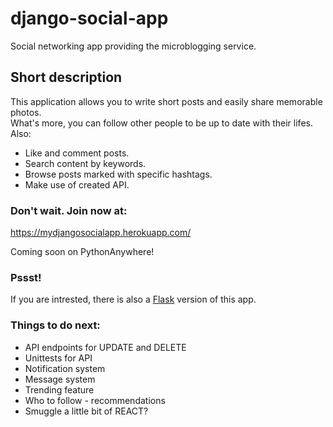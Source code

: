 # django-social-app

Social networking app providing the microblogging service.

## Short description

This application allows you to write short posts and easily share memorable photos. 
<br>
What's more, you can follow other people to be up to date with their lifes.<br>
Also:
* Like and comment posts.
* Search content by keywords.
* Browse posts marked with specific hashtags.
* Make use of created API.

### Don't wait. Join now at:

https://mydjangosocialapp.herokuapp.com/


Coming soon on PythonAnywhere!


### Pssst!
If you are intrested, there is also a [Flask](https://github.com/kkornel/flask-social-app "Github page of Flask social app") version of this app. 


### Things to do next:
* API endpoints for UPDATE and DELETE
* Unittests for API
* Notification system
* Message system
* Trending feature
* Who to follow - recommendations
* Smuggle a little bit of REACT?